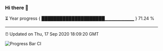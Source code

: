 ### Hi there 👋

⏳ Year progress { █████████████████████▁▁▁▁▁▁▁▁▁ } 71.24 %

---

⏰ Updated on Thu, 17 Sep 2020 18:09:20 GMT

![Progress Bar CI](https://github.com/liununu/liununu/workflows/Progress%20Bar%20CI/badge.svg)
